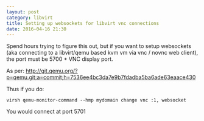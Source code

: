 ```yaml
---
layout: post
category: libvirt
title: Setting up websockets for libvirt vnc connections
date: 2016-04-16 21:30
---
```


Spend hours trying to figure this out, but if you want to setup websockets (aka connecting to a libvirt/qemu based kvm vm via vnc / novnc web client), the port must be 5700 + VNC display port.

As per: http://git.qemu.org/?p=qemu.git;a=commit;h=7536ee4bc3da7e9b7fdadba5ba6ade63eaace430

Thus if you do:

```
virsh qemu-monitor-command --hmp mydomain change vnc :1, websocket
```

You would connect at port 5701
